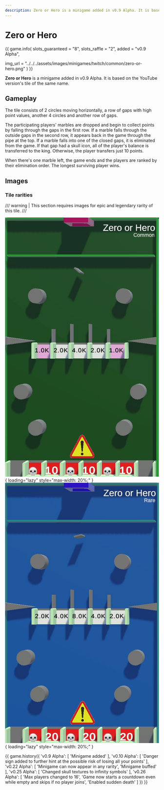 ```yaml
---
description: Zero or Hero is a minigame added in v0.9 Alpha. It is based on the YouTube version with the same name.
---
```


# Zero or Hero

{{ game.info(
  slots_guaranteed = "8",
  slots_raffle     = "2",
  added            = "v0.9 Alpha",
  
  img_url = "../../../assets/images/minigames/twitch/common/zero-or-hero.png"
) }}

**Zero or Hero** is a minigame added in v0.9 Alpha. It is based on the YouTube version's tile of the same name.

## Gameplay

The tile consists of 2 circles moving horizontally, a row of gaps with high point values, another 4 circles and another row of gaps.

The participating players' marbles are dropped and begin to collect points by falling through the gaps in the first row. If a marble falls through the outside gaps in the second row, it appears back in the game through the pipe at the top. If a marble falls into one of the closed gaps, it is eliminated from the game. If that gap had a skull icon, all of the player's balance is transferred to the king. Otherwise, the player transfers just 10 points.

When there's one marble left, the game ends and the players are ranked by their elimination order. The longest surviving player wins.

## Images

### Tile rarities

/// warning |
This section requires images for epic and legendary rarity of this tile.
///

![common](../../assets/images/minigames/twitch/common/zero-or-hero.png "Common rarity version"){ loading="lazy" style="max-width: 20%;" }
![rare](../../assets/images/minigames/twitch/rare/zero-or-hero.png "Rare rarity verion"){ loading="lazy" style="max-width: 20%;" }

<!-- No images yet.
![epic](../../assets/images/minigames/twitch/epic/zero-or-hero.png "Epic rarity version"){ loading="lazy" style="max-width: 20%;" }
![legendary](../../assets/images/minigames/twitch/legendary/zero-or-hero.png "Legendary rarity version"){ loading="lazy" style="max-width: 20%;" }
-->

{{ game.history({
  'v0.9 Alpha': [
    'Minigame added'
  ],
  'v0.10 Alpha': [
    'Danger sign added to further hint at the possible risk of losing all your points'
  ],
  'v0.22 Alpha': [
    'Minigame can now appear in any rarity',
    'Minigame buffed'
  ],
  'v0.25 Alpha': [
    'Changed skull textures to infinity symbols'
  ],
  'v0.26 Alpha': [
    'Max players changed to 16',
    'Game now starts a countdown even while empty and skips if no player joins',
    'Enabled sudden death'
  ]
}) }}
